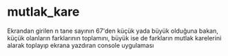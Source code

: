 # mutlak_kare

Ekrandan girilen n tane sayının 67'den küçük yada büyük olduğuna bakan, küçük olanların farklarının toplamını, büyük ise de farkların mutlak karelerini alarak toplayıp ekrana yazdıran console uygulaması
